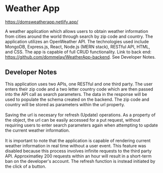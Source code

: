 # Weather App
https://domsweatherapp.netlify.app/

A weather application which allows users to obtain weather information from cities around the world through search by zip code and country. The application utilizes an OpenWeather API. The technologies used include MongoDB, Express.js, React, Node.js (MERN stack), RESTful API, HTML, and CSS. The app is capable of full CRUD functionality. Link to back end: https://github.com/dommelay/WeatherApp-backend. See Developer Notes.
## Developer Notes

This application uses two APIs, one RESTful and one third party. The user enters their zip code and a two letter country code which are then passed into the API call as search parameters. The data in the response will be used to populate the schema created on the backend. The zip code and country will be stored as parameters within the url property. <br/><br/>
Saving the url is necesary for refresh (Update) operations. As a property of the object, the url can be easily accessed for a put request, without requiring users to enter search parameters again when attempting to update the current weather information. <br/><br/>
It is important to note that the application is capable of rendering current weather information in real time without a user event. This feature was disabled because this process involves infinite requests to the third party API. Approximatley 200 requests within an hour will result in a short-term ban on the developer's account. The refresh function is instead initiated by the click of a button.









